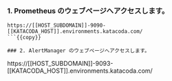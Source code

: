 ### 1. Prometheus のウェブページへアクセスします。
```
https://[[HOST_SUBDOMAIN]]-9090-[[KATACODA_HOST]].environments.katacoda.com/
```{{copy}}

### 2. AlertManager のウェブページへアクセスします。
```
https://[[HOST_SUBDOMAIN]]-9093-[[KATACODA_HOST]].environments.katacoda.com/
```{{copy}}
